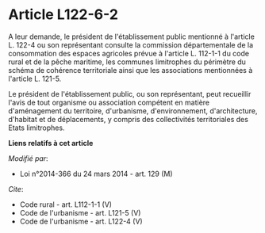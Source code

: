 # Article L122-6-2

A leur demande, le président de l'établissement public mentionné à l'article L. 122-4 ou son représentant consulte la
commission départementale de la consommation des espaces agricoles prévue à l'article L. 112-1-1 du code rural et de la pêche
maritime, les communes limitrophes du périmètre du schéma de cohérence territoriale ainsi que les associations mentionnées à
l'article L. 121-5. 

Le président de l'établissement public, ou son représentant, peut recueillir l'avis de tout organisme ou association
compétent en matière d'aménagement du territoire, d'urbanisme, d'environnement, d'architecture, d'habitat et de déplacements,
y compris des collectivités territoriales des Etats limitrophes.

**Liens relatifs à cet article**

_Modifié par_:

  - Loi n°2014-366 du 24 mars 2014 - art. 129 (M)

_Cite_:

  - Code rural - art. L112-1-1 (V)
  - Code de l'urbanisme - art. L121-5 (V)
  - Code de l'urbanisme - art. L122-4 (V)
